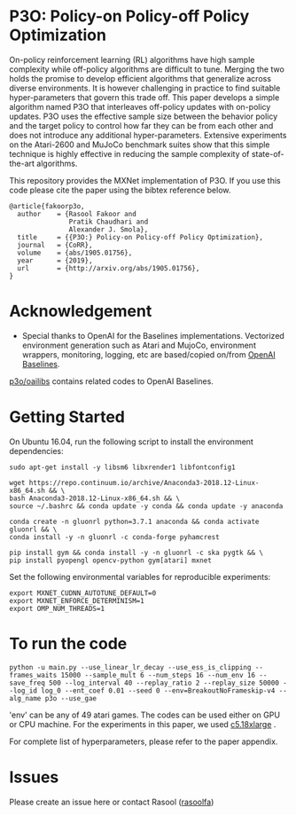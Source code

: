P3O: Policy-on Policy-off Policy Optimization
=============================================

On-policy reinforcement learning (RL) algorithms have high sample complexity while off-policy algorithms are difficult to tune. Merging the two holds the promise to develop efficient algorithms that generalize across diverse environments. It is however challenging in practice to find suitable hyper-parameters that govern this trade off. This paper develops a simple algorithm named P3O that interleaves off-policy updates with on-policy updates. P3O uses the effective sample size between the behavior policy and the target policy to control how far they can be from each other and does not introduce any additional hyper-parameters. Extensive experiments on the Atari-2600 and MuJoCo benchmark suites show that this simple technique is highly effective in reducing the sample complexity of state-of-the-art algorithms.


This repository provides the MXNet implementation of P3O. If you use this code please cite the paper using the bibtex reference below.

```
@article{fakoorp3o,
  author    = {Rasool Fakoor and
               Pratik Chaudhari and
               Alexander J. Smola},
  title     = {{P3O:} Policy-on Policy-off Policy Optimization},
  journal   = {CoRR},
  volume    = {abs/1905.01756},
  year      = {2019},
  url       = {http://arxiv.org/abs/1905.01756},
}

```
# Acknowledgement 

- Special thanks to OpenAI for the Baselines implementations. Vectorized environment generation such as Atari and MujoCo, environment wrappers, monitoring, logging, etc are based/copied on/from [OpenAI Baselines](https://github.com/openai/baselines). 

[p3o/oailibs](https://github.com/zhanghang1989/p3o/tree/master/oailibs) contains related codes to OpenAI Baselines.


# Getting Started

On Ubuntu 16.04, run the following script to install the environment dependencies:

```
sudo apt-get install -y libsm6 libxrender1 libfontconfig1

wget https://repo.continuum.io/archive/Anaconda3-2018.12-Linux-x86_64.sh && \ 
bash Anaconda3-2018.12-Linux-x86_64.sh && \
source ~/.bashrc && conda update -y conda && conda update -y anaconda

conda create -n gluonrl python=3.7.1 anaconda && conda activate gluonrl && \
conda install -y -n gluonrl -c conda-forge pyhamcrest

pip install gym && conda install -y -n gluonrl -c ska pygtk && \
pip install pyopengl opencv-python gym[atari] mxnet
```

Set the following environmental variables for reproducible experiments:

```
export MXNET_CUDNN_AUTOTUNE_DEFAULT=0
export MXNET_ENFORCE_DETERMINISM=1
export OMP_NUM_THREADS=1
```

# To run the code

```
python -u main.py --use_linear_lr_decay --use_ess_is_clipping --frames_waits 15000 --sample_mult 6 --num_steps 16 --num_env 16 --save_freq 500 --log_interval 40 --replay_ratio 2 --replay_size 50000 --log_id log_0 --ent_coef 0.01 --seed 0 --env=BreakoutNoFrameskip-v4 --alg_name p3o --use_gae 
```

'env' can be any of 49 atari games. The codes can be used either on GPU or CPU machine. For the experiments in this paper, we used [c5.18xlarge](https://aws.amazon.com/ec2/instance-types/c5/) .

For complete list of hyperparameters, please refer to the paper appendix. 

# Issues

Please create an issue here or contact Rasool ([rasoolfa](https://github.com/rasoolfa))
